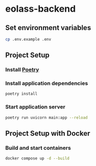 # eolass-backend

## Set environment variables

```sh
cp .env.example .env
```

## Project Setup

### Install [Poetry](https://python-poetry.org/docs/#installation)

### Install application dependencies

```sh
poetry install
```

### Start application server

```sh
poetry run uvicorn main:app --reload
```

## Project Setup with Docker

### Build and start containers

```sh
docker compose up -d --build
```
